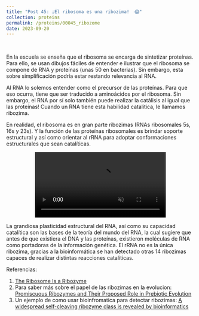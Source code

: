 ```yaml
---
title: "Post 45: ¡El ribosoma es una ribozima!  😱"
collection: proteins
permalink: /proteins/00045_ribozome
date: 2023-09-20
---
```


&nbsp;

En la escuela se enseña que el ribosoma se encarga de sintetizar proteínas. Para ello, se usan dibujos fáciles de entender e ilustrar que el ribosoma se compone de RNA y proteínas (unas 50 en bacterias). Sin embargo, esta sobre simplificación podría estar restando relevancia al RNA. 

Al RNA lo solemos entender como el precursor de las proteínas. Para que eso ocurra, tiene que ser traducido a aminoácidos por el ribosoma. Sin embargo, el RNA por sí solo también puede realizar la catálisis al igual que las proteínas! Cuando un RNA tiene esta habilidad catalitica, le llamamos ribozima. 

En realidad, el ribosoma es en gran parte ribozimas (RNAs ribosomales 5s, 16s y 23s). Y la función de las proteínas ribosomales es brindar soporte estructural y así como orientar al rRNA para adoptar conformaciones estructurales que sean catalíticas. 

<div>
<center>
<video width="350" autoplay="autoplay" loop="true" controls muted>
  <source src="/images/proteins/00045_rib.mp4" type="video/mp4">
  Your browser does not support the video tag.
</video>
</center>
</div>

La grandiosa plasticidad estructural del RNA, así como su capacidad catalítica son las bases de la teoría del mundo del RNA, la cual sugiere que antes de que existiera el DNA y las proteínas, existieron moléculas de RNA como portadoras de la información genética. El rRNA no es la única ribozima, gracias a la bioinformática se han detectado otras 14 ribozimas capaces de realizar distintas reacciones catalíticas. 



Referencias: 
1. [The Ribosome Is a Ribozyme ](https://www.science.org/doi/10.1126/science.289.5481.878)
2. Para saber más sobre el papel de las ribozimas en la evolucion: [Promiscuous Ribozymes and Their Proposed Role in Prebiotic Evolution](https://pubs.acs.org/doi/10.1021/acs.chemrev.9b00620)
3. Un ejemplo de como usar bioinfromatica para detectar ribozimas: [A widespread self-cleaving ribozyme class is revealed by bioinformatics](https://www.nature.com/articles/nchembio.1386)

